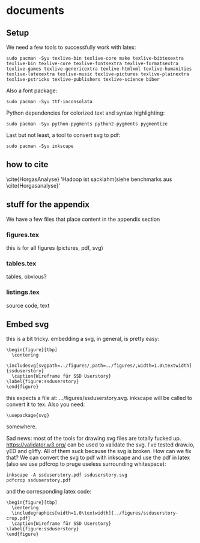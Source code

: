# documents

## Setup

We need a few tools to successfully work with latex:

```
sudo pacman -Syu texlive-bin texlive-core make texlive-bibtexextra texlive-bin texlive-core texlive-fontsextra texlive-formatsextra texlive-games texlive-genericextra texlive-htmlxml texlive-humanities texlive-latexextra texlive-music texlive-pictures texlive-plainextra texlive-pstricks texlive-publishers texlive-science biber
```

Also a font package:

```
sudo pacman -Syu ttf-inconsolata
```

Python dependencies for colorized text and syntax highlighting:

```
sudo pacman -Syu python-pygments python2-pygments pygmentize
```

Last but not least, a tool to convert svg to pdf:

```
sudo pacman -Syu inkscape
```

## how to cite

\cite{HorgasAnalyse}
'Hadoop ist sacklahm(siehe benchmarks aus \cite{Horgasanalyse}'

## stuff for the appendix

We have a few files that place content in the appendix section

### figures.tex

this is for all figures (pictures, pdf, svg)

### tables.tex

tables, obvious?

### listings.tex

source code, text

## Embed svg

this is a bit tricky. embedding a svg, in general, is pretty easy:

```
\begin{figure}[tbp]
  \centering
  \includesvg[svgpath=../figures/,path=../figures/,width=1.0\textwidth]{ssduserstory}
  \caption{Wireframe für SSD Userstory}
\label{figure:ssduserstory}
\end{figure}
```

this expects a file at: .../figures/ssduserstory.svg. inkscape will be called to convert it to tex. Also you need:

```
\usepackage{svg}
```

somewhere.

Sad news: most of the tools for drawing svg files are totally fucked up.
https://validator.w3.org/ can be used to validate the svg. I've tested draw.io,
yED and gliffy. All of them suck because the svg is broken. How can we fix that?
We can convert the svg to pdf with inkscape and use the pdf in latex (also we
use pdfcrop to pruge useless surrounding whitespace):

```
inkscape -A ssduserstory.pdf ssduserstory.svg
pdfcrop ssduserstory.pdf
```

and the corresponding latex code:

```
\begin{figure}[tbp]
  \centering
  \includegraphics[width=1.0\textwidth]{../figures/ssduserstory-crop.pdf}
  \caption{Wireframe für SSD Userstory}
\label{figure:ssduserstory}
\end{figure}
```
